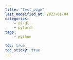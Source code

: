 ```yaml
---
title: "Test_page"
last_modeified_at: 2023-01-04
categories:
    - ml-dl
    - pytorch
tags:
    - python

toc: true
toc_sticky: true
---
```



